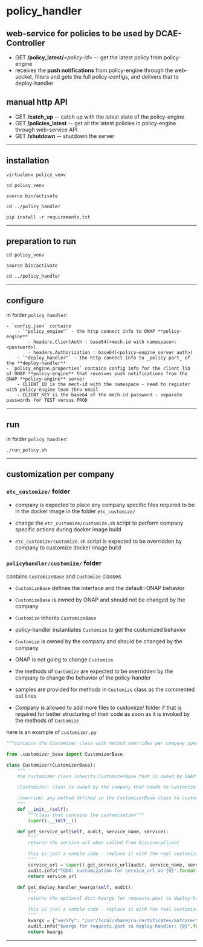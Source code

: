 # policy_handler

## web-service for policies to be used by DCAE-Controller

- GET **/policy\_latest/***\<policy-id>* -- get the latest policy from policy-engine
- receives the **push notifications** from policy-engine through the web-socket, filters and gets the full policy-configs, and delivers that to deploy-handler

## manual http API

- GET **/catch_up** -- catch up with the latest state of the policy-engine
- GET **/policies_latest** -- get all the latest policies in policy-engine through web-service API
- GET **/shutdown** -- shutdown the server

----------

## installation

`virtualenv policy_venv`

`cd policy_venv`

`source bin/activate`

`cd ../policy_handler`

`pip install -r requirements.txt`

----------

## preparation to run

`cd policy_venv`

`source bin/activate`

`cd ../policy_handler`

----------

## configure

in folder `policy_handler`:

    - `config.json` contains
        - `"policy_engine"` - the http connect info to ONAP **policy-engine**
            - headers.ClientAuth : base64(<mech-id with namespace>:<password>)
            - headers.Authorization : base64(<policy-engine server auth>)
        - `"deploy_handler"` - the http connect info to _policy part_ of the **deploy-handler**
    - `policy_engine.properties` contains config info for the client lib of ONAP **policy-engine** that receives push notifications from the ONAP **policy-engine** server
        - CLIENT_ID is the mech-id with the namespace - need to register with policy-engine team thru email
        - CLIENT_KEY is the base64 of the mech-id password - separate passwords for TEST versus PROD

----------

## run

in folder `policy_handler`:

`./run_policy.sh`

----------

## customization per company

### ```etc_customize/``` folder

- company is expected to place any company specific files required to be in the docker image in the folder ```etc_customize/```

- change the ```etc_customize/customize.sh``` script to perform company specific actions during docker image build

- ```etc_customize/customize.sh``` script is expected to be overridden by company to customize docker image build

### ```policyhandler/customize/``` folder

contains ```CustomizeBase``` and ```Customize``` classes

- ```CustomizeBase``` defines the interface and the default=ONAP behavior

- ```CustomizeBase``` is owned by ONAP and should not be changed by the company

- ```Customize``` inherits ```CustomizeBase```

- policy-handler instantiates ```Customize``` to get the customized behavior

- ```Customize``` is owned by the company and should be changed by the company
- ONAP is not going to change ```Customize```

- the methods of ```Customize``` are expected to be overridden by the company to change the behavior of the policy-handler

- samples are provided for methods in ```Customize``` class as the commented out lines

- Company is allowed to add more files to customize/ folder if that is required for better structuring of their code as soon as it is invoked by the methods of ```Customize```

here is an example of ```customizer.py```

```python
"""contains the Customizer class with method overrides per company specification"""

from .customizer_base import CustomizerBase

class Customizer(CustomizerBase):
    """
    the Customizer class inherits CustomizerBase that is owned by ONAP

    :Customizer: class is owned by the company that needs to customize the policy-handler

    :override: any method defined in the CustomizerBase class to customize the behavior of the policy-handler
    """
    def __init__(self):
        """class that contains the customization"""
        super().__init__()

    def get_service_url(self, audit, service_name, service):
        """
        returns the service url when called from DiscoveryClient

        this is just a sample code - replace it with the real customization
        """
        service_url = super().get_service_url(audit, service_name, service)
        audit.info("TODO: customization for service_url on {0}".format(service_name))
        return service_url

    def get_deploy_handler_kwargs(self, audit):
        """
        returns the optional dict-kwargs for requests.post to deploy-handler

        this is just a sample code - replace it with the real customization
        """
        kwargs = {"verify": "/usr/local/share/ca-certificates/aafcacert.crt"}
        audit.info("kwargs for requests.post to deploy-handler: {0}".format(json.dumps(kwargs)))
        return kwargs

```

----------
